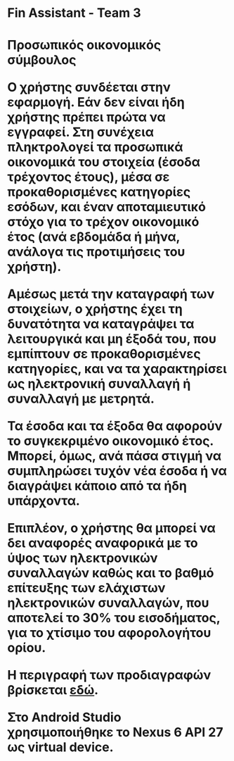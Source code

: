 # Fin Assistant - Team 3

**<h1>Προσωπικός οικονομικός σύμβουλος**

Ο χρήστης συνδέεται στην εφαρμογή. Εάν δεν είναι ήδη χρήστης πρέπει πρώτα να εγγραφεί. Στη συνέχεια πληκτρολογεί τα προσωπικά οικονομικά του στοιχεία (έσοδα τρέχοντος έτους), μέσα σε προκαθορισμένες κατηγορίες εσόδων, και έναν αποταμιευτικό στόχο για το τρέχον οικονομικό έτος (ανά εβδομάδα ή μήνα, ανάλογα τις προτιμήσεις του χρήστη).

Αμέσως μετά την καταγραφή των στοιχείων, ο χρήστης έχει τη δυνατότητα να καταγράψει τα λειτουργικά και μη έξοδά του, που εμπίπτουν σε προκαθορισμένες κατηγορίες, και να τα χαρακτηρίσει ως ηλεκτρονική συναλλαγή ή συναλλαγή με μετρητά.

Τα έσοδα και τα έξοδα θα αφορούν το συγκεκριμένο οικονομικό έτος. Μπορεί, όμως, ανά πάσα στιγμή να συμπληρώσει τυχόν νέα έσοδα ή να διαγράψει κάποιο από τα ήδη υπάρχοντα.

Επιπλέον, ο χρήστης θα μπορεί να δει αναφορές αναφορικά με το ύψος των ηλεκτρονικών συναλλαγών καθώς και το βαθμό επίτευξης των ελάχιστων ηλεκτρονικών συναλλαγών, που αποτελεί το 30% του εισοδήματος, για το χτίσιμο του αφορολογήτου ορίου.

**Η περιγραφή των προδιαγραφών βρίσκεται [εδώ](https://gitlab.com/softeng-2019-20/fin-assistant/-/blob/master/requirements/requirements.md).**

Στο Android Studio χρησιμοποιήθηκε το Nexus 6 API 27 ως virtual device.
